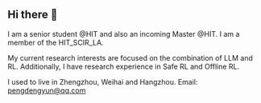 ## Hi there 👋

I am a senior student @HIT and also an incoming Master @HIT.
I am a member of the HIT_SCIR_LA.

My current research interests are focused on the combination of LLM and RL. Additionally, I have research experience in Safe RL and Offline RL.

I used to live in Zhengzhou, Weihai and Hangzhou.
Email: pengdengyun@qq.com
